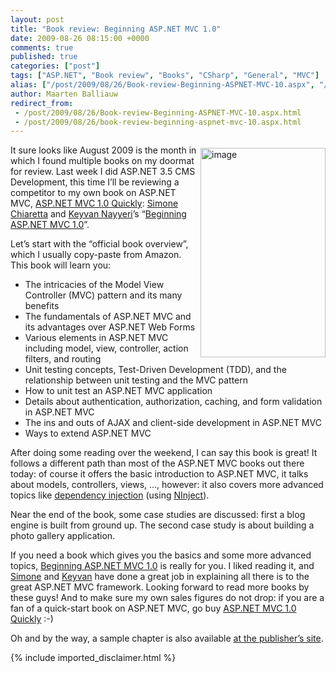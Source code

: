 ```yaml
---
layout: post
title: "Book review: Beginning ASP.NET MVC 1.0"
date: 2009-08-26 08:15:00 +0000
comments: true
published: true
categories: ["post"]
tags: ["ASP.NET", "Book review", "Books", "CSharp", "General", "MVC"]
alias: ["/post/2009/08/26/Book-review-Beginning-ASPNET-MVC-10.aspx", "/post/2009/08/26/book-review-beginning-aspnet-mvc-10.aspx"]
author: Maarten Balliauw
redirect_from:
 - /post/2009/08/26/Book-review-Beginning-ASPNET-MVC-10.aspx.html
 - /post/2009/08/26/book-review-beginning-aspnet-mvc-10.aspx.html
---
```

<p><a href="http://www.amazon.com/gp/product/047043399X?ie=UTF8&amp;tag=maabalblo-20&amp;linkCode=as2&amp;camp=1789&amp;creative=9325&amp;creativeASIN=047043399X" target="_blank"><img style="border-right-width: 0px; margin: 5px 0px 5px 5px; display: inline; border-top-width: 0px; border-bottom-width: 0px; border-left-width: 0px" title="image" src="/images/image_10.png" border="0" alt="image" width="200" height="335" align="right" /></a> It sure looks like August 2009 is the month in which I found multiple books on my doormat for review. Last week I did ASP.NET 3.5 CMS Development, this time I&rsquo;ll be reviewing a competitor to my own book on ASP.NET MVC, <a href="http://www.amazon.com/dp/184719754X?tag=maabalblo-20&amp;camp=14573&amp;creative=327641&amp;linkCode=as1&amp;creativeASIN=184719754X&amp;adid=1X4WGF0SE0JW94CGFYP0&amp;" target="_blank">ASP.NET MVC 1.0 Quickly</a>: <a href="http://codeclimber.net.nz" target="_blank">Simone Chiaretta</a> and <a href="http://nayyeri.net/" target="_blank">Keyvan Nayyeri</a>&rsquo;s &ldquo;<a href="http://www.amazon.com/gp/product/047043399X?ie=UTF8&amp;tag=maabalblo-20&amp;linkCode=as2&amp;camp=1789&amp;creative=9325&amp;creativeASIN=047043399X" target="_blank">Beginning ASP.NET MVC 1.0</a>&rdquo;.</p>
<p>Let&rsquo;s start with the &ldquo;official book overview&rdquo;, which I usually copy-paste from Amazon. This book will learn you:</p>
<ul>
<li>The intricacies of the Model View Controller (MVC) pattern and its many benefits </li>
<li>The fundamentals of ASP.NET MVC and its advantages over ASP.NET Web Forms </li>
<li>Various elements in ASP.NET MVC including model, view, controller, action filters, and routing </li>
<li>Unit testing concepts, Test-Driven Development (TDD), and the relationship between unit testing and the MVC pattern </li>
<li>How to unit test an ASP.NET MVC application </li>
<li>Details about authentication, authorization, caching, and form validation in ASP.NET MVC </li>
<li>The ins and outs of AJAX and client-side development in ASP.NET MVC </li>
<li>Ways to extend ASP.NET MVC </li>
</ul>
<p>After doing some reading over the weekend, I can say this book is great! It follows a different path than most of the ASP.NET MVC books out there today: of course it offers the basic introduction to ASP.NET MVC, it talks about models, controllers, views, &hellip;, however: it also covers more advanced topics like <a href="http://dojo.ninject.org/Dependency%20Injection%20By%20Hand.ashx" target="_blank">dependency injection</a> (using <a href="http://ninject.org" target="_blank">NInject</a>).</p>
<p>Near the end of the book, some case studies are discussed: first a blog engine is built from ground up. The second case study is about building a photo gallery application.</p>
<p>If you need a book which gives you the basics and some more&nbsp;advanced topics, <a href="http://www.amazon.com/gp/product/047043399X?ie=UTF8&amp;tag=maabalblo-20&amp;linkCode=as2&amp;camp=1789&amp;creative=9325&amp;creativeASIN=047043399X" target="_blank">Beginning ASP.NET MVC 1.0</a> is really for you. I liked reading it, and <a href="http://codeclimber.net.nz" target="_blank">Simone</a> and <a href="http://nayyeri.net/" target="_blank">Keyvan</a> have done a great job in explaining all there is to the great ASP.NET MVC framework. Looking forward to read more books by these guys! And to make sure my own sales figures do not drop: if you are a fan of a quick-start book on ASP.NET MVC, go buy <a href="http://www.amazon.com/dp/184719754X?tag=maabalblo-20&amp;camp=14573&amp;creative=327641&amp;linkCode=as1&amp;creativeASIN=184719754X&amp;adid=1X4WGF0SE0JW94CGFYP0&amp;" target="_blank">ASP.NET MVC 1.0 Quickly</a> :-)</p>
<p>Oh and by the way, a sample chapter is also available <a href="http://p2p.wrox.com/book-beginning-asp-net-mvc-1-0-isbn-978-0-470-43399-7/74180-free-chapter-9-testing-asp-net-mvc-applications-preview.html#post240422" target="_blank">at the publisher&rsquo;s site</a>.</p>
{% include imported_disclaimer.html %}
